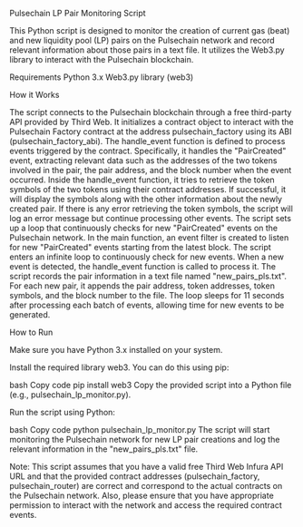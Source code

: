 Pulsechain LP Pair Monitoring Script

This Python script is designed to monitor the creation of current gas (beat) and new liquidity pool (LP) pairs on the Pulsechain network and record relevant information about those pairs in a text file. It utilizes the Web3.py library to interact with the Pulsechain blockchain.

Requirements
Python 3.x
Web3.py library (web3)

How it Works

The script connects to the Pulsechain blockchain through a free third-party API provided by Third Web.
  It initializes a contract object to interact with the Pulsechain Factory contract at the address pulsechain_factory using its ABI (pulsechain_factory_abi).
The handle_event function is defined to process events triggered by the contract. Specifically, it handles the "PairCreated" event, extracting relevant data such as the addresses of the two tokens involved in the pair, the pair address, and the block number when the event occurred.
  Inside the handle_event function, it tries to retrieve the token symbols of the two tokens using their contract addresses. If successful, it will display the symbols along with the other information about the newly created pair. If there is any error retrieving the token symbols, the script will log an error message but continue processing other events.
The script sets up a loop that continuously checks for new "PairCreated" events on the Pulsechain network.
  In the main function, an event filter is created to listen for new "PairCreated" events starting from the latest block.
The script enters an infinite loop to continuously check for new events. When a new event is detected, the handle_event function is called to process it.
  The script records the pair information in a text file named "new_pairs_pls.txt". For each new pair, it appends the pair address, token addresses, token symbols, and the block number to the file.
The loop sleeps for 11 seconds after processing each batch of events, allowing time for new events to be generated.

How to Run


Make sure you have Python 3.x installed on your system.

Install the required library web3. You can do this using pip:


bash
Copy code
pip install web3
Copy the provided script into a Python file (e.g., pulsechain_lp_monitor.py).

Run the script using Python:


bash
Copy code
python pulsechain_lp_monitor.py
The script will start monitoring the Pulsechain network for new LP pair creations and log the relevant information in the "new_pairs_pls.txt" file.


Note: This script assumes that you have a valid free Third Web Infura API URL and that the provided contract addresses (pulsechain_factory, pulsechain_router) are correct and correspond to the actual contracts on the Pulsechain network. Also, please ensure that you have appropriate permission to interact with the network and access the required contract events.
